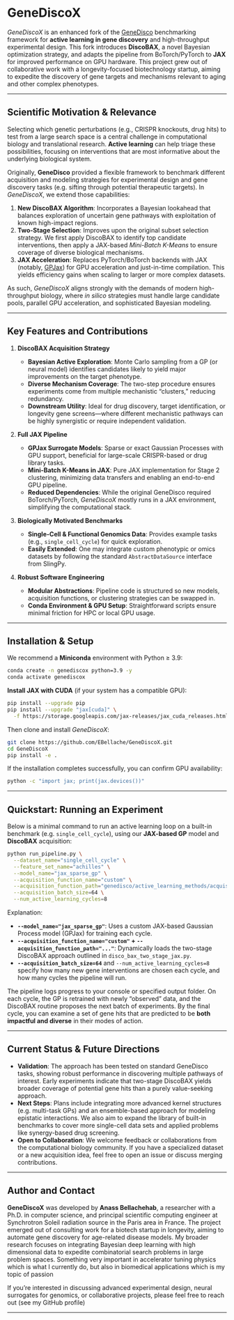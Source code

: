 # GeneDiscoX

*GeneDiscoX* is an enhanced fork of the [GeneDisco](https://github.com/genedisco/genedisco) benchmarking framework for **active learning in gene discovery** and high-throughput experimental design. This fork introduces **DiscoBAX**, a novel Bayesian optimization strategy, and adapts the pipeline from BoTorch/PyTorch to **JAX** for improved performance on GPU hardware. This project grew out of collaborative work with a longevity-focused biotechnology startup, aiming to expedite the discovery of gene targets and mechanisms relevant to aging and other complex phenotypes.

---

## Scientific Motivation & Relevance

Selecting which genetic perturbations (e.g., CRISPR knockouts, drug hits) to test from a large search space is a central challenge in computational biology and translational research. **Active learning** can help triage these possibilities, focusing on interventions that are most informative about the underlying biological system.

Originally, **GeneDisco** provided a flexible framework to benchmark different acquisition and modeling strategies for experimental design and gene discovery tasks (e.g. sifting through potential therapeutic targets). In *GeneDiscoX*, we extend those capabilities:

1. **New DiscoBAX Algorithm**: Incorporates a Bayesian lookahead that balances exploration of uncertain gene pathways with exploitation of known high-impact regions.  
2. **Two-Stage Selection**: Improves upon the original subset selection strategy. We first apply DiscoBAX to identify top candidate interventions, then apply a JAX-based *Mini-Batch K-Means* to ensure coverage of diverse biological mechanisms.  
3. **JAX Acceleration**: Replaces PyTorch/BoTorch backends with JAX (notably, [GPJax](https://github.com/pyMCLabs/GPJax)) for GPU acceleration and just-in-time compilation. This yields efficiency gains when scaling to larger or more complex datasets.

As such, *GeneDiscoX* aligns strongly with the demands of modern high-throughput biology, where *in silico* strategies must handle large candidate pools, parallel GPU acceleration, and sophisticated Bayesian modeling.

---

## Key Features and Contributions

1. **DiscoBAX Acquisition Strategy**  
   - **Bayesian Active Exploration**: Monte Carlo sampling from a GP (or neural model) identifies candidates likely to yield major improvements on the target phenotype.  
   - **Diverse Mechanism Coverage**: The two-step procedure ensures experiments come from multiple mechanistic “clusters,” reducing redundancy.  
   - **Downstream Utility**: Ideal for drug discovery, target identification, or longevity gene screens—where different mechanistic pathways can be highly synergistic or require independent validation.

2. **Full JAX Pipeline**  
   - **GPJax Surrogate Models**: Sparse or exact Gaussian Processes with GPU support, beneficial for large-scale CRISPR-based or drug library tasks.  
   - **Mini-Batch K-Means in JAX**: Pure JAX implementation for Stage 2 clustering, minimizing data transfers and enabling an end-to-end GPU pipeline.  
   - **Reduced Dependencies**: While the original GeneDisco required BoTorch/PyTorch, *GeneDiscoX* mostly runs in a JAX environment, simplifying the computational stack.

3. **Biologically Motivated Benchmarks**  
   - **Single-Cell & Functional Genomics Data**: Provides example tasks (e.g., `single_cell_cycle`) for quick exploration.  
   - **Easily Extended**: One may integrate custom phenotypic or omics datasets by following the standard `AbstractDataSource` interface from SlingPy.

4. **Robust Software Engineering**  
   - **Modular Abstractions**: Pipeline code is structured so new models, acquisition functions, or clustering strategies can be swapped in.  
   - **Conda Environment & GPU Setup**: Straightforward scripts ensure minimal friction for HPC or local GPU usage.

---

## Installation & Setup

We recommend a **Miniconda** environment with Python ≥ 3.9:

```bash
conda create -n genediscox python=3.9 -y
conda activate genediscox
```

**Install JAX with CUDA** (if your system has a compatible GPU):

```bash
pip install --upgrade pip
pip install --upgrade "jax[cuda]" \
  -f https://storage.googleapis.com/jax-releases/jax_cuda_releases.html
```

Then clone and install *GeneDiscoX*:

```bash
git clone https://github.com/EBellache/GeneDiscoX.git
cd GeneDiscoX
pip install -e .
```

If the installation completes successfully, you can confirm GPU availability:

```bash
python -c "import jax; print(jax.devices())"
```

---

## Quickstart: Running an Experiment

Below is a minimal command to run an active learning loop on a built-in benchmark (e.g. `single_cell_cycle`), using our **JAX-based GP** model and **DiscoBAX** acquisition:

```bash
python run_pipeline.py \
  --dataset_name="single_cell_cycle" \
  --feature_set_name="achilles" \
  --model_name="jax_sparse_gp" \
  --acquisition_function_name="custom" \
  --acquisition_function_path="genedisco/active_learning_methods/acquisition_functions/disco_bax_two_stage_jax.py" \
  --acquisition_batch_size=64 \
  --num_active_learning_cycles=8
```

Explanation:

- **`--model_name="jax_sparse_gp"`**: Uses a custom JAX-based Gaussian Process model (GPJax) for training each cycle.  
- **`--acquisition_function_name="custom"` + `--acquisition_function_path="..."`**: Dynamically loads the two-stage DiscoBAX approach outlined in `disco_bax_two_stage_jax.py`.  
- **`--acquisition_batch_size=64`** and `--num_active_learning_cycles=8` specify how many new gene interventions are chosen each cycle, and how many cycles the pipeline will run.  

The pipeline logs progress to your console or specified output folder. On each cycle, the GP is retrained with newly “observed” data, and the DiscoBAX routine proposes the next batch of experiments. By the final cycle, you can examine a set of gene hits that are predicted to be **both impactful and diverse** in their modes of action.

---

## Current Status & Future Directions

- **Validation**: The approach has been tested on standard GeneDisco tasks, showing robust performance in discovering multiple pathways of interest. Early experiments indicate that two-stage DiscoBAX yields broader coverage of potential gene hits than a purely value-seeking approach.  
- **Next Steps**: Plans include integrating more advanced kernel structures (e.g. multi-task GPs) and an ensemble-based approach for modeling epistatic interactions. We also aim to expand the library of built-in benchmarks to cover more single-cell data sets and applied problems like synergy-based drug screening.  
- **Open to Collaboration**: We welcome feedback or collaborations from the computational biology community. If you have a specialized dataset or a new acquisition idea, feel free to open an issue or discuss merging contributions.

---

## Author and Contact

**GeneDiscoX** was developed by **Anass Bellachehab**, a researcher with a Ph.D. in computer science, and principal scientific computing engineer at Synchrotron Soleil radiation source in the Paris area in France. The project emerged out of consulting work for a biotech startup in longevity, aiming to automate gene discovery for age-related disease models. My broader research focuses on integrating Bayesian deep learning with high dimensional data to expedite combinatorial search problems in large problem spaces. Something very important in accelerator tuning physics which is what I currently do, but also in biomedical applications which is my topic of passion

If you’re interested in discussing advanced experimental design, neural surrogates for genomics, or collaborative projects, please feel free to reach out (see my GitHub profile)

---
